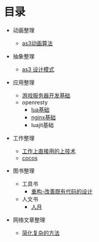 # 目录

- 动画整理
	- [as3动画算法](https://github.com/Nick19861111/animation)

- 抽象整理
	- [as3 设计模式](https://github.com/Nick19861111/-DesignPatterns)

- 应用整理
	- [游戏服务器开发基础](https://github.com/Nick19861111/GameServer)
	- openresty
		- [lua基础](https://www.runoob.com/lua/lua-tutorial.html)
		- [nginx基础](https://github.com/Nick19861111/nginx)
		- luajit基础

- 工作整理
	- [工作上直接用的上技术](https://github.com/Nick19861111/work)
	- [cocos](https://github.com/Nick19861111/ccc)

- 图书整理
	- 工具书
		- [重构-改善既有代码的设计](https://github.com/Nick19861111/refactor)
	- 人文书
		- [人月](https://github.com/Nick19861111/moon)

- 网络文章整理
	- [简化复杂的方法](https://zhuanlan.zhihu.com/p/370184120)